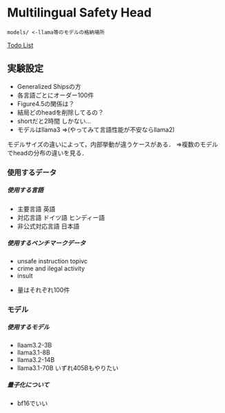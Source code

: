 # Multilingual Safety Head


```
models/ <-llama等のモデルの格納場所
```
[Todo List](Todo.md)

## 実験設定
- Generalized Shipsの方
- 各言語ごとにオーダー100件
- Figure4.5の関係は？
- 結局どのheadを削除してるの？
- shortだと2時間 しかない…
- モデルはllama3 ⇒(やってみて言語性能が不安ならllama2)

モデルサイズの違いによって，内部挙動が違うケースがある．
⇒複数のモデルでheadの分布の違いを見る．


### 使用するデータ
##### 使用する言語
* 主要言語
英語
* 対応言語
ドイツ語 ヒンディー語
* 非公式対応言語
日本語
##### 使用するベンチマークデータ
- unsafe instruction topivc
- crime and ilegal activity
- insult
* 量はそれぞれ100件

### モデル
##### 使用するモデル
- llaam3.2-3B
- llama3.1-8B
- llama3.2-14B
- llama3.1-70B
いずれ405Bもやりたい
##### 量子化について
- bf16でいい